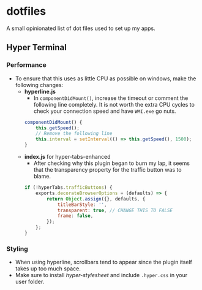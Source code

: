 # dotfiles
A small opinionated list of dot files used to set up my apps.

## Hyper Terminal
### Performance
* To ensure that this uses as little CPU as possible on windows, make the following changes:
    * **hyperline.js**
        * In `componentDidMount()`, increase the timeout or comment the following line completely. It is not worth the extra CPU cycles to check your connection speed and have `WMI.exe` go nuts.
        ```JavaScript
        componentDidMount() {
            this.getSpeed();
            // Remove the following line
            this.interval = setInterval(() => this.getSpeed(), 1500);
        }
        ```
    * **index.js** for hyper-tabs-enhanced
        * After checking why this plugin began to burn my lap, it seems that the transparency property for the traffic button was to blame.
        ```JavaScript
        if (!hyperTabs.trafficButtons) {
            exports.decorateBrowserOptions = (defaults) => {
                return Object.assign({}, defaults, {
                    titleBarStyle: '',
                    transparent: true, // CHANGE THIS TO FALSE
                    frame: false,
                });
            };
        }
        ```
### Styling
* When using hyperline, scrollbars tend to appear since the plugin itself takes up too much space.
* Make sure to install *hyper-stylesheet* and include `.hyper.css` in your user folder.
